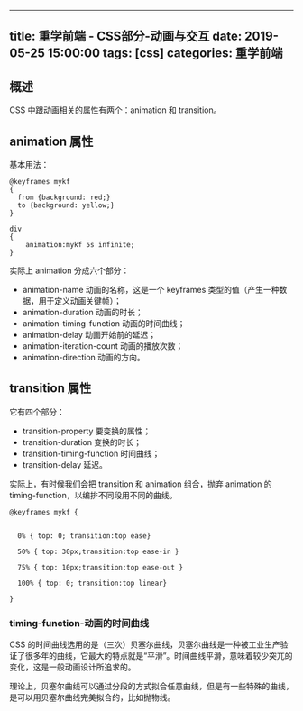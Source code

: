 
---
title: 重学前端 - CSS部分-动画与交互
date: 2019-05-25 15:00:00
tags: [css]
categories: 重学前端
---
## 概述
CSS 中跟动画相关的属性有两个：animation 和 transition。
<!-- more -->

## animation 属性

基本用法：

	@keyframes mykf
	{
	  from {background: red;}
	  to {background: yellow;}
	}
	
	div
	{
	    animation:mykf 5s infinite;
	}

实际上 animation 分成六个部分：

- animation-name 动画的名称，这是一个 keyframes 类型的值（产生一种数据，用于定义动画关键帧）；
- animation-duration 动画的时长；
- animation-timing-function 动画的时间曲线；
- animation-delay 动画开始前的延迟；
- animation-iteration-count 动画的播放次数；
- animation-direction 动画的方向。


## transition 属性
它有四个部分：

- transition-property 要变换的属性；
- transition-duration 变换的时长；
- transition-timing-function 时间曲线；
- transition-delay 延迟。

实际上，有时候我们会把 transition 和 animation 组合，抛弃 animation 的 timing-function，以编排不同段用不同的曲线。

	
	@keyframes mykf {
	
		
	  0% { top: 0; transition:top ease}
		
	  50% { top: 30px;transition:top ease-in }
	
	  75% { top: 10px;transition:top ease-out }
	
	  100% { top: 0; transition:top linear}
		
	}

###  timing-function-动画的时间曲线

CSS 的时间曲线选用的是（三次）贝塞尔曲线，贝塞尔曲线是一种被工业生产验证了很多年的曲线，它最大的特点就是“平滑”。时间曲线平滑，意味着较少突兀的变化，这是一般动画设计所追求的。

理论上，贝塞尔曲线可以通过分段的方式拟合任意曲线，但是有一些特殊的曲线，是可以用贝塞尔曲线完美拟合的，比如抛物线。